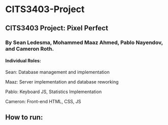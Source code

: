 # CITS3403-Project

## CITS3403 Project: Pixel Perfect

### By Sean Ledesma, Mohammed Maaz Ahmed, Pablo Nayendov, and Cameron Roth.

#### Individual Roles:

Sean: Database management and implementation

Maaz: Server implementation and database reworking

Pablo: Keyboard JS, Statistics Implementation

Cameron: Front-end HTML, CSS, JS

## How to run:






